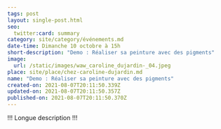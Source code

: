 ```yaml
---
tags: post
layout: single-post.html
seo:
  twitter:card: summary
category: site/category/événements.md
date-time: Dimanche 10 octobre à 15h
short-description: "Demo : Réaliser sa peinture avec des pigments"
image:
  url: /static/images/waw_caroline_dujardin-_04.jpeg
place: site/place/chez-caroline-dujardin.md
name: "Demo : Réaliser sa peinture avec des pigments"
created-on: 2021-08-07T20:11:50.339Z
updated-on: 2021-08-07T20:11:50.357Z
published-on: 2021-08-07T20:11:50.370Z
---
```

!!! Longue description !!!
